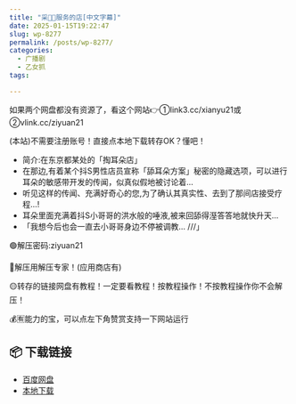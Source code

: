 ```yaml
---
title: "采👂🏻服务的店[中文字幕]"
date: 2025-01-15T19:22:47
slug: wp-8277
permalink: /posts/wp-8277/
categories:
  - 广播剧
  - 乙女抓
tags:

---
```


如果两个网盘都没有资源了，看这个网站👉①link3.cc/xianyu21或②vlink.cc/ziyuan21

(本站)不需要注册账号！直接点本地下载转存OK？懂吧！

*   简介:在东京都某处的「掏耳朵店」
*   在那边,有着某个抖S男性店员宣称「舔耳朵方案」秘密的隐藏选项，可以进行耳朵的敏感带开发的传闻，似真似假地被讨论着…
*   听见这样的传闻、充满好奇心的您,为了确认其真实性、去到了那间店接受疗程…!
*   耳朵里面充满着抖S小哥哥的洪水般的唾液,被来回舔得溼答答地就快升天…
*   「我想今后也会一直去小哥哥身边不停被调教… ///」

🟢解压密码:ziyuan21

🔵解压用解压专家！(应用商店有)

🟡转存的链接网盘有教程！一定要看教程！按教程操作！不按教程操作你不会解压！

💰🈶能力的宝，可以点左下角赞赏支持一下网站运行

## 📦 下载链接
- [百度网盘](https://blziyuan21.com/pay-download/8277?key=7c02314892&down_id=0)
- [本地下载](https://blziyuan21.com/pay-download/8277?key=7c02314892&down_id=1)

